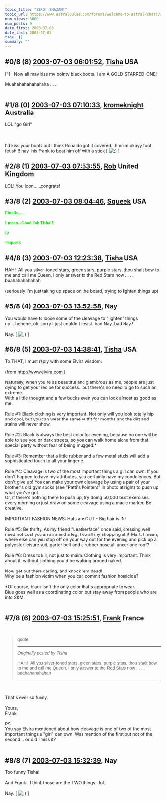 ```yaml
---
topic_title: "ZERO! SHAZAM!"
topic_url: https://www.astralpulse.com/forums/welcome-to-astral-chat!/zero%21-shazam%21
num_views: 3660
num_posts: 9
date_first: 2003-07-03
date_last: 2003-07-03
tags: []
summary: ""
---
```


## \#0/8 (8) [2003-07-03 06:01:52](https://www.astralpulse.com/forums/index.php?msg=121058), [Tisha](https://www.astralpulse.com/forums/profile/?u=594) USA ##
<section>
[^]   Now all may kiss my pointy black boots, I am A GOLD-STARRED-ONE!
<br>
<br>
Muahahahahahahaha . . .
<br>
<br>
</section>

## \#1/8 (0) [2003-07-03 07:10:33](https://www.astralpulse.com/forums/index.php?msg=37793), [kromeknight](https://www.astralpulse.com/forums/profile/?u=2039) Australia ##
<section>
LOL "go Girl"
<br>
<br>
<br>
<br>
I'd kiss your boots but I think Ronaldo got it covered...hmmm okayy foot fetish !! hay  his Frank to beat him off with a stick [
<img alt=";)" class="smiley" src="https://www.astralpulse.com/forums/Smileys/fugue/wink.png" title="Wink"/>
]
</section>

## \#2/8 (1) [2003-07-03 07:53:55](https://www.astralpulse.com/forums/index.php?msg=37799), [Rob](https://www.astralpulse.com/forums/profile/?u=65) United Kingdom ##
<section>
LOL! You loon......congrats!
</section>

## \#3/8 (2) [2003-07-03 08:04:46](https://www.astralpulse.com/forums/index.php?msg=37800), [Squeek](https://www.astralpulse.com/forums/profile/?u=1578) USA ##
<section>
<b>
 <font color='"teal"'>
  <font face='"Comic' ms&quot;="" sans="">
   Finally.......
   <br>
   <br>
   I mean...Good Job Tisha!!!
   <br>
   <br>
   :p
   <br>
   <br>
   ~Squeek
  </font>
 </font>
</b>
</section>

## \#4/8 (3) [2003-07-03 12:23:38](https://www.astralpulse.com/forums/index.php?msg=37844), [Tisha](https://www.astralpulse.com/forums/profile/?u=594) USA ##
<section>
HAH!  All you silver-toned stars, green stars, purple stars, thou shalt bow to me and call me Queen, I only answer to the Red Stars now . . . . buahahahahahah
<br>
<br>
(seriously I'm just taking up space on the board, trying to lighten things up)
</section>

## \#5/8 (4) [2003-07-03 13:52:58](https://www.astralpulse.com/forums/index.php?msg=37870), Nay  ##
<section>
You would have to loose some of the cleavage to "lighten" things up....hehehe..ok..sorry I just couldn't resist..bad Nay..bad Nay.!
<br>
<br>
Nay. [
<img alt=";)" class="smiley" src="https://www.astralpulse.com/forums/Smileys/fugue/wink.png" title="Wink"/>
]
</section>

## \#6/8 (5) [2003-07-03 14:38:41](https://www.astralpulse.com/forums/index.php?msg=37881), [Tisha](https://www.astralpulse.com/forums/profile/?u=594) USA ##
<section>
To THAT, I must reply with some Elvira wisdom:
<br>
<br>
(from
<a class="bbc_link" href="http://www.elvira.com" rel="noopener" target="_blank">
 http://www.elvira.com
</a>
)
<br>
<br>
Naturally, when you're as beautiful and glamorous as me, people are just dying to get your recipe for success...but there's no need to go to such an extreme.
<br>
With a little thought and a few bucks even you can look almost as good as me.
<br>
<br>
Rule #1: Black clothing is very important. Not only will you look totally hip and cool, but you can wear the same outfit for months and the dirt and stains will never show.
<br>
<br>
Rule #2: Black is always the best color for evening, because no one will be able to see you on dark streets, so you can walk home alone from that special party without fear of being mugged.*
<br>
<br>
Rule #3: Remember that a little rubber and a few metal studs will add a sophisticated touch to all your lingerie.
<br>
<br>
Rule #4: Cleavage is two of the most important things a girl can own. If you don't happen to have my attributes, you certainly have my condolences. But don't give up! You can make your own cleavage by using a pair of your brother's old gym socks (see "Patti's Pointers" in photo at right) to push up what you've got.
<br>
Or, if there's nothing there to push up, try doing 50,000 bust exercises every morning or just draw on some cleavage using a magic marker, Be creative.
<br>
<br>
IMPORTANT FASHION NEWS: Hats are OUT - Big hair is IN!
<br>
<br>
Rule #5: Be thrifty. As my friend "Leatherface" once said, dressing well need not cost you an arm and a leg. I do all my shopping at K-Mart. I mean, where else can you stop off on your way out for the evening and pick up a polyester leisure suit, garter belt and a rubber hose all under one roof?
<br>
<br>
Rule #6: Dress to kill, not just to maim. Clothing is very important. Think about it, without clothing you'd be walking around naked.
<br>
<br>
Now get out there darling, and knock 'em dead!
<br>
Why be a fashion victim when you can commit fashion homicide?
<br>
<br>
*Of course, black isn't the only color that's appropriate to wear.
<br>
Blue goes well as a coordinating color, but stay away from people who are into S&amp;M.
<br>
<br>
</section>

## \#7/8 (6) [2003-07-03 15:25:51](https://www.astralpulse.com/forums/index.php?msg=37890), [Frank](https://www.astralpulse.com/forums/profile/?u=359) France ##
<section>
<br>
<blockquote id='"quote"'>
 <font face='"Arial"' id='"quote"' size='"1"'>
  quote:
  <hr height='"1"' id='"quote"' noshade=""/>
  <i>
   Originally posted by Tisha
  </i>
  <br>
  <br>
  HAH!  All you silver-toned stars, green stars, purple stars, thou shalt bow to me and call me Queen, I only answer to the Red Stars now . . . . buahahahahahah
  <br>
  <hr height='"1"' id='"quote"' noshade=""/>
 </font>
</blockquote>
<br>
<br>
That's ever so funny.
<br>
<br>
Yours,
<br>
Frank
<br>
<br>
PS
<br>
You say Elvira mentioned about how cleavage is one of two of the most important things a "girl" can own. Was mention of the first but not of the second... or did I miss it?
<br>
<br>
</section>

## \#8/8 (7) [2003-07-03 15:32:39](https://www.astralpulse.com/forums/index.php?msg=37893), Nay  ##
<section>
Too funny Tisha!
<br>
<br>
And Frank...I think those are the TWO things...lol..
<br>
<br>
Nay. [
<img alt=";)" class="smiley" src="https://www.astralpulse.com/forums/Smileys/fugue/wink.png" title="Wink"/>
]
</section>